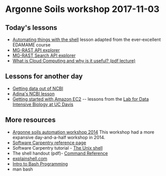 # Argonne Soils workshop 2017-11-03

## Today's lessons
* [Automating things with the shell](2015-06-22-introduction_to_the_shell.md) lesson adapted from the ever-excellent EDAMAME course
* [MG-RAST API explorer](http://metagenomics.anl.gov/mgmain.html?mgpage=api)
* [MG-RAST Search API explorer](http://metagenomics.anl.gov/mgmain.html?mgpage=searchapi)
* [What is Cloud Computing and why is it useful? (pdf lecture)](https://2014-argonne-soils-automation-workshop.readthedocs.io/en/latest/_static/argonne-cloud-computing.pptx.pdf)

## Lessons for another day
* [Getting data out of NCBI](trimble-ncbi-lesson.md)
* [Adina's NCBI lesson](http://blast-tutorial.readthedocs.io/en/latest/ncbi/index.html)
* [Getting started with Amazon EC2](http://angus.readthedocs.io/en/2015/amazon/index.html) -- lessons from the [Lab for Data Intensive Biology at UC Davis](http://ivory.idyll.org/lab/)

## More resources
* [Argonne soils automation workshop 2014](https://2014-argonne-soils-automation-workshop.readthedocs.io/en/latest/) This workshop had a more expansive day-and-a-half workshop in 2014.
* [Software Carpentry reference page](http://swcarpentry.github.io/shell-novice/reference/)
* Software Carpentry tutorial - [The Unix shell](http://swcarpentry.github.io/shell-novice/)
* The shell handout (pdf)- [Command Reference](http://files.fosswire.com/2007/08/fwunixref.pdf)
* [explainshell.com](http://explainshell.com)
* [Intro to Bash Programming](http://tldp.org/HOWTO/Bash-Prog-Intro-HOWTO.html)
* man bash
